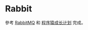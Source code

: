 # Rabbit

參考 [RabbitMQ](http://www.rabbitmq.com/) 和 [程序猿成长计划](https://github.com/mylxsw/growing-up) 完成。